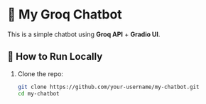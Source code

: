 # 🤖 My Groq Chatbot

This is a simple chatbot using **Groq API** + **Gradio UI**.

## 🚀 How to Run Locally
1. Clone the repo:
   ```bash
   git clone https://github.com/your-username/my-chatbot.git
   cd my-chatbot
